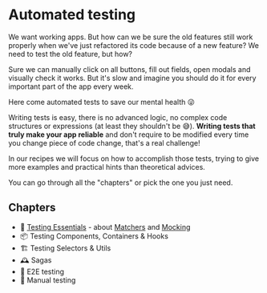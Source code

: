 # Automated testing

We want working apps. But how can we be sure the old features still work properly when we've just refactored its code because of a new feature? We need to test the old feature, but how?

Sure we can manually click on all buttons, fill out fields, open modals and visually check it works. But it's slow and imagine you should do it for every important part 
of the app every week.   

Here come automated tests to save our mental health 😜

Writing tests is easy, there is no advanced logic, no complex code structures or expressions (at least they shouldn't be 😅). **Writing tests that truly make your app reliable**
and don't require to be modified every time you change piece of code change, that's a real challenge! 

In our recipes we will focus on how to accomplish those tests, trying to give
more examples and practical hints than theoretical advices.

You can go through all the "chapters" or pick the one you just need.

## Chapters

* 🐶 [Testing Essentials](testing/Essentials.md) - about [Matchers](testing/Essentials.md#matchers) and [Mocking](testing/Essentials.md#mocking)
* 📦 Testing Components, Containers & Hooks
* 🏗 Testing Selectors & Utils
* 🕰 Sagas
* 🌅 E2E testing
* 🤙 Manual testing